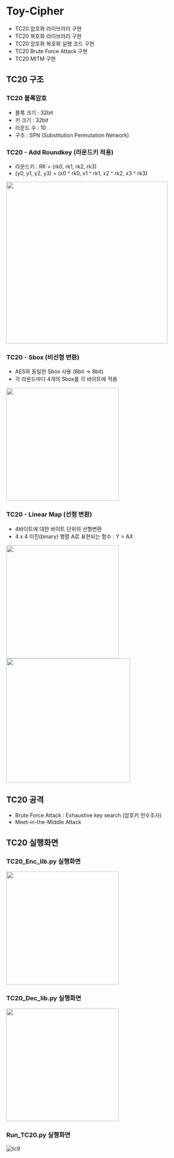 # Toy-Cipher
- TC20 암호화 라이브러리 구현
- TC20 복호화 라이브러리 구현
- TC20 암호화 복호화 실행 코드 구현
- TC20 Brute Force Attack 구현
- TC20 MITM 구현

## TC20 구조
### TC20 블록암호
- 블록 크기 : 32bit
- 키 크기 : 32bit
- 라운드 수 : 10
- 구조 : SPN (Substitution Permutation Network)

### TC20 - Add Roundkey (라운드키 적용)
- 라운드키 : RK = (rk0, rk1, rk2, rk3)
- (y0, y1, y2, y3) = (x0 ^ rk0, x1 ^ rk1, x2 ^ rk2, x3 ^ rk3)

<img src="https://user-images.githubusercontent.com/68969252/90105144-63509800-dd80-11ea-8da8-37a1af5712cd.PNG" width="430">

### TC20 - Sbox (비선형 변환)
- AES와 동일한 Sbox 사용 (8bit -> 8bit)
- 각 라운드마다 4개의 Sbox를 각 바이트에 적용

<img src="https://user-images.githubusercontent.com/68969252/90105308-a3b01600-dd80-11ea-8322-f10c5effbb83.PNG" width = "300">

### TC20 - Linear Map (선형 변환)
- 4바이트에 대한 바이트 단위의 선형변환
- 4 x 4 이진(binary) 행렬 A로 표현되는 함수 : Y = AX

<img src="https://user-images.githubusercontent.com/68969252/90105999-c131af80-dd81-11ea-8e2e-244f02ea5be6.PNG" width="300">

<img src="https://user-images.githubusercontent.com/68969252/90105838-86c81280-dd81-11ea-834a-77d0828f44db.PNG" width="330">

## TC20 공격
- Brute Force Attack : Exhaustive key search (암호키 전수조사)
- Meet-in-the-Middle Attack

## TC20 실행화면
### TC20_Enc_lib.py 실행화면
<img src="https://user-images.githubusercontent.com/68969252/90107827-62ba0080-dd84-11ea-8a34-2af8cef81a1b.PNG" width="300">

### TC20_Dec_lib.py 실행화면
<img src="https://user-images.githubusercontent.com/68969252/90107681-24244600-dd84-11ea-808f-26f05685657c.PNG" width="300">

### Run_TC20.py 실행화면
![tc9](https://user-images.githubusercontent.com/68969252/90109921-6ef38d00-dd87-11ea-921b-06cb935a7118.PNG)
